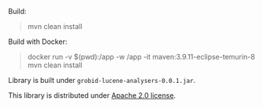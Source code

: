 Build:

> mvn clean install

Build with Docker:
> docker run -v $(pwd):/app -w /app -it maven:3.9.11-eclipse-temurin-8 mvn clean install

Library is built under `grobid-lucene-analysers-0.0.1.jar`. 

This library is distributed under [Apache 2.0 license](http://www.apache.org/licenses/LICENSE-2.0). 

